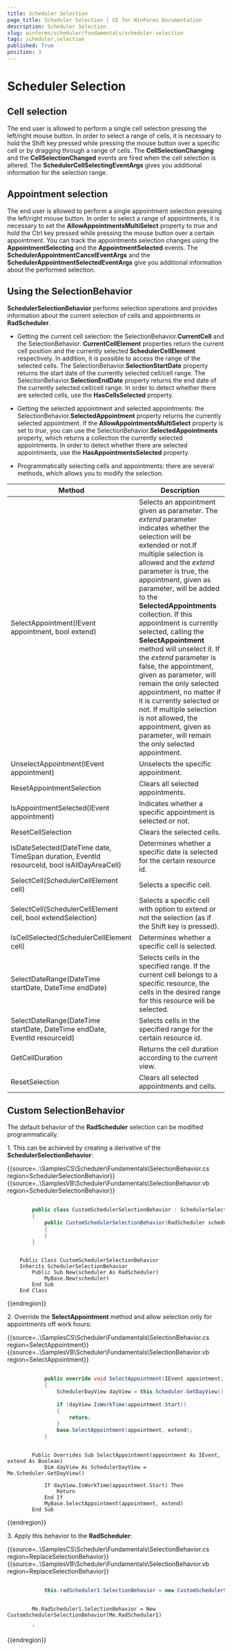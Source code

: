 ```yaml
---
title: Scheduler Selection
page_title: Scheduler Selection | UI for WinForms Documentation
description: Scheduler Selection
slug: winforms/scheduler/fundamentals/scheduler-selection
tags: scheduler,selection
published: True
position: 3
---
```


# Scheduler Selection

## Cell selection

The end user is allowed to perform a single cell selection pressing the left/right mouse button. In order to select a range of cells, it is necessary to hold the Shift key pressed while pressing the mouse button over a specific cell or by dragging through a range of cells. The __CellSelectionChanging__ and the __CellSelectionChanged__ events are fired when the cell selection is altered. The __SchedulerCellSelectingEventArgs__ gives you additional information for the selection range.

## Appointment selection

The end user is allowed to perform a single appointment selection pressing the left/right mouse button. In order to select a range of appointments, it is necessary to set the __AllowAppointmentsMultiSelect__ property to *true* and hold the Ctrl key  pressed while pressing the mouse button over a certain appointment. You can track the appointments selection changes using the __AppointmentSelecting__ and the __AppointmentSelected__ events. The __SchedulerAppointmentCancelEventArgs__ and the __SchedulerAppointmentSelectedEventArgs__ give you additional information about the performed selection.

## Using the SelectionBehavior

__SchedulerSelectionBehavior__ performs selection operations and provides information about the current selection of cells and appointments in __RadScheduler__.

* Getting the current cell selection: the SelectionBehavior.__CurrentCell__ and the SelectionBehavior. __CurrentCellElement__ properties return the current cell position and the currently  selected __SchedulerCellElement__ respectively. In addition, it is possible to access the range of the selected cells. The SelectionBehavior.__SelectionStartDate__ property returns the start date of the currently selected cell/cell range. The SelectionBehavior.__SelectionEndDate__ property returns the end date of the currently selected cell/cell range. In order to detect whether there are selected cells, use the __HasCellsSelected__ property.
            

* Getting the selected appointment and selected appointments: the SelectionBehavior.__SelectedAppointment__ property returns the currently selected appointment. If the __AllowAppointmentsMultiSelect__ property is set to *true*, you can use the SelectionBehavior.__SelectedAppointments__ property, which returns a collection the currently selected appointments. In order to detect whether there are selected appointments, use the __HasAppointmentsSelected__ property.
            
* Programmatically selecting cells and appointments: there are several methods, which allows you to modify the selection.

| Method | Description |
| ------ | ------ |
|SelectAppointment(IEvent appointment, bool extend)|Selects an appointment given as parameter. The *extend* parameter indicates whether the selection will be extended or not.If multiple selection is allowed and the *extend* parameter is true, the appointment, given as parameter, will be added to the __SelectedAppointments__ collection. If this appointment is currently selected, calling the __SelectAppointment__ method will unselect it. If the *extend* parameter is false, the appointment, given as parameter, will remain the only selected appointment, no matter if it is currently selected or not.  If multiple selection is not allowed, the appointment, given as parameter, will remain the only selected appointment.|
|UnselectAppointment(IEvent appointment)|Unselects the specific appointment.|
|ResetAppointmentSelection|Clears all selected appointments.|
|IsAppointmentSelected(IEvent appointment)|Indicates whether a specific appointment is selected or not.|
|ResetCellSelection|Clears the selected cells.|
|IsDateSelected(DateTime date, TimeSpan duration, EventId resourceId, bool isAllDayAreaCell)|Determines whether a specific date is selected for the certain resource id.|
|SelectCell(SchedulerCellElement cell)|Selects a specific cell.|
|SelectCell(SchedulerCellElement cell, bool extendSelection)|Selects a specific cell with option to extend or not the selection (as if the Shift key is pressed).|
|IsCellSelected(SchedulerCellElement cell)|Determines whether a specific cell is selected.|
|SelectDateRange(DateTime startDate, DateTime endDate)|Selects cells in the specified range. If the current cell belongs to a specific resource, the cells in the desired range for this resource will be selected.|
|SelectDateRange(DateTime startDate, DateTime endDate, EventId resourceId)|Selects cells in the specified range for the certain resource id.|
|GetCellDuration|Returns the cell duration according to the current view.|
|ResetSelection|Clears all selected appointments and cells.|

## Custom SelectionBehavior

The default behavior of the  __RadScheduler__ selection can be modified programmatically.
        

1\. This can be achieved by creating a derivative of the __SchedulerSelectionBehavior__:

{{source=..\SamplesCS\Scheduler\Fundamentals\SelectionBehavior.cs region=SchedulerSelectionBehavior}} 
{{source=..\SamplesVB\Scheduler\Fundamentals\SelectionBehavior.vb region=SchedulerSelectionBehavior}} 

````C#
        
        public class CustomSchedulerSelectionBehavior : SchedulerSelectionBehavior
        {
            public CustomSchedulerSelectionBehavior(RadScheduler scheduler) : base(scheduler)
            {
            }
        }
````
````VB.NET

    Public Class CustomSchedulerSelectionBehavior
    Inherits SchedulerSelectionBehavior
        Public Sub New(scheduler As RadScheduler)
            MyBase.New(scheduler)
        End Sub
    End Class
````

{{endregion}} 

2\. Override the __SelectAppointment__ method and allow selection only for appointments off work hours:

{{source=..\SamplesCS\Scheduler\Fundamentals\SelectionBehavior.cs region=SelectAppointment}} 
{{source=..\SamplesVB\Scheduler\Fundamentals\SelectionBehavior.vb region=SelectAppointment}} 

````C#
            
            public override void SelectAppointment(IEvent appointment, bool extend)
            {
                SchedulerDayView dayView = this.Scheduler.GetDayView();
                
                if (dayView.IsWorkTime(appointment.Start))
                {
                    return;
                }
                base.SelectAppointment(appointment, extend);
            }
````
````VB.NET

        Public Overrides Sub SelectAppointment(appointment As IEvent, extend As Boolean)
            Dim dayView As SchedulerDayView = Me.Scheduler.GetDayView()

            If dayView.IsWorkTime(appointment.Start) Then
                Return
            End If
            MyBase.SelectAppointment(appointment, extend)
        End Sub
````

{{endregion}} 

3\. Apply this behavior to the __RadScheduler__:

{{source=..\SamplesCS\Scheduler\Fundamentals\SelectionBehavior.cs region=ReplaceSelectionBehavior}} 
{{source=..\SamplesVB\Scheduler\Fundamentals\SelectionBehavior.vb region=ReplaceSelectionBehavior}} 

````C#
            
            this.radScheduler1.SelectionBehavior = new CustomSchedulerSelectionBehavior(this.radScheduler1);
````
````VB.NET

        Me.RadScheduler1.SelectionBehavior = New CustomSchedulerSelectionBehavior(Me.RadScheduler1)

        '
````

{{endregion}} 



